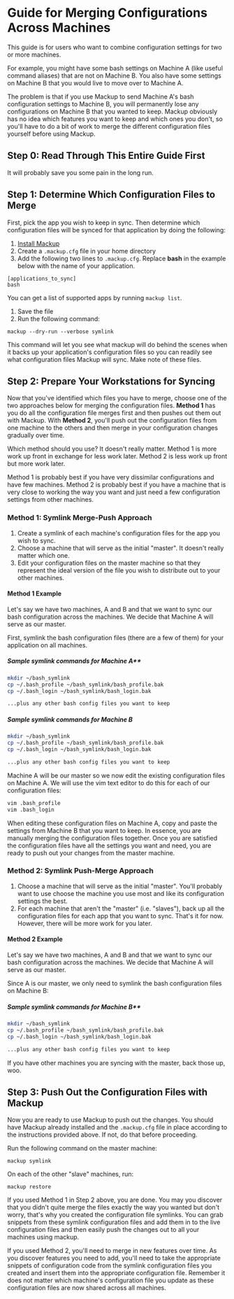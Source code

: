# Guide for Merging Configurations Across Machines

This guide is for users who want to combine configuration settings for two or
more machines.

For example, you might have some bash settings on Machine A (like useful
command aliases) that are not on Machine B.  You also have some settings on
Machine B that you would live to move over to Machine A.

The problem is that if you use Mackup to send Machine A's bash configuration
settings to Machine B, you will permanently lose any configurations on Machine
B that you wanted to keep. Mackup obviously has no idea which features you want
to keep and which ones you don't, so you'll have to do a bit of work to merge
the different configuration files yourself before using Mackup.

## Step 0: Read Through This Entire Guide First

It will probably save you some pain in the long run.

## Step 1: Determine Which Configuration Files to Merge

First, pick the app you wish to keep in sync. Then determine which
configuration files will be synced for that application by doing the following:

1. [Install Mackup](./../INSTALL.md)
2. Create a `.mackup.cfg` file in your home directory
3. Add the following two lines to `.mackup.cfg`. Replace **bash**
   in the example below with the name of your application.

```text
[applications_to_sync]
bash
```

You can get a list of supported apps by running `mackup list`.

1. Save the file
2. Run the following command:

`mackup --dry-run --verbose symlink`

This command will let you see what mackup will do behind the scenes when it
backs up your application's configuration files so you can readily see what
configuration files Mackup will sync. Make note of these files.

## Step 2: Prepare Your Workstations for Syncing

Now that you've identified which files you have to merge, choose one of the two
approaches below for merging the configuration files. **Method 1** has you do all
the configuration file merges first and then pushes out them out with Mackup.
With **Method 2**, you'll push out the configuration files from one machine to the
others and then merge in your configuration changes gradually over time.

Which method should you use? It doesn't really matter. Method 1 is more work up
front in exchange for less work later. Method 2 is less work up front but more
work later.

Method 1 is probably best if you have very dissimilar configurations and have
few machines. Method 2 is probably best if you have a machine that is very
close to working the way you want and just need a few configuration settings
from other machines.

### Method 1: Symlink Merge-Push Approach

1. Create a symlink of each machine's configuration files for the app you wish
   to sync.
2. Choose a machine that will serve as the initial "master". It doesn't really
   matter which one.
3. Edit your configuration files on the master machine so that they
   represent the ideal version of the file you wish to distribute out to your
   other machines.

#### Method 1 Example

Let's say we have two machines, A and B and that we want to sync our bash configuration
across the machines. We decide that Machine A will serve as our master.

First, symlink the bash configuration files (there are a few of them)
for your application on all machines.

##### Sample symlink commands for Machine A**

```bash
mkdir ~/bash_symlink
cp ~/.bash_profile ~/bash_symlink/bash_profile.bak
cp ~/.bash_login ~/bash_symlink/bash_login.bak

...plus any other bash config files you want to keep
```

##### Sample symlink commands for Machine B

```bash
mkdir ~/bash_symlink
cp ~/.bash_profile ~/bash_symlink/bash_profile.bak
cp ~/.bash_login ~/bash_symlink/bash_login.bak

...plus any other bash config files you want to keep
```

Machine A will be our master so we now edit the existing configuration files
on Machine A. We will use the vim text editor to do this for each of our
configuration files:

```bash
vim .bash_profile
vim .bash_login
```

When editing these configuration files on Machine A, copy and paste the settings
from Machine B that you want to keep. In essence, you are manually merging the
configuration files together. Once you are satisfied the configuration files
have all the settings you want and need, you are ready to push out your changes
from the master machine.

### Method 2: Symlink Push-Merge Approach

1. Choose a machine that will serve as the initial "master". You'll probably
   want to use choose the machine you use most and like its configuration
   settings the best.
2. For each machine that aren't the "master" (i.e. "slaves"), back up all the
   configuration files for each app that you want to sync. That's it for now.
   However, there will be more work for you later.

#### Method 2 Example

Let's say we have two machines, A and B and that we want to sync our bash configuration
across the machines. We decide that Machine A will serve as our master.

Since A is our master, we only need to symlink the bash configuration files on
Machine B:

##### Sample symlink commands for Machine B**

```bash
mkdir ~/bash_symlink
cp ~/.bash_profile ~/bash_symlink/bash_profile.bak
cp ~/.bash_login ~/bash_symlink/bash_login.bak

...plus any other bash config files you want to keep
```

If you have other machines you are syncing with the master, back those up, woo.

## Step 3: Push Out the Configuration Files with Mackup

Now you are ready to use Mackup to push out the changes. You should have Mackup
already installed and the `.mackup.cfg` file in place according to the
instructions provided above. If not, do that before proceeding.

Run the following command on the master machine:

`mackup symlink`

On each of the other "slave" machines, run:

`mackup restore`

If you used Method 1 in Step 2 above, you are done. You may you discover
that you didn't quite merge the files exactly the way you wanted but don't
worry, that's why you created the configuration file symlinks. You can grab
snippets from these symlink configuration files and add them in to the live
configuration files and then easily push the changes out to all your
machines using mackup.

If you used Method 2, you'll need to merge in new features over time. As you
discover features you need to add, you'll need to take the appropriate snippets
of configuration code from the symlink configuration files you created and
insert them into the appropriate configuration file. Remember it does not matter
which machine's configuration file you update as these configuration files are
now shared across all machines.
